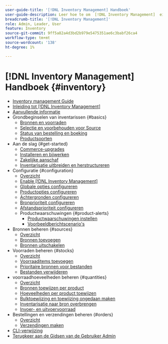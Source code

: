 ```yaml
---
user-guide-title: '[!DNL Inventory Management] Handboek'
user-guide-description: Leer hoe te om  [!DNL Inventory Management]  eigenschappen te gebruiken om hoeveelheden voor verkoop te handhaven en verzendingen te behandelen om  [!DNL Commerce]  orden te voltooien.
breadcrumb-title: '[!DNL Inventory Management]'
role: Admin, Leader, User
feature: Inventory
source-git-commit: 9ff5a82a4d3bd2b979e5475351ae6c3babf26ca4
workflow-type: tm+mt
source-wordcount: '138'
ht-degree: 1%

---
```



# [!DNL Inventory Management] Handboek {#inventory}

- [Inventory management Guide](guide-overview.md)
- [Inleiding tot  [!DNL Inventory Management]](introduction.md)
- [Aanvullende informatie](release-notes.md)
- Grondbeginselen van inventarissen {#basics}
   - [Bronnen en voorraden](sources-stocks.md)
   - [Selectie en voorbehouden voor Source](selection-reservations.md)
   - [Status van bestelling en boeking](order-status.md)
   - [Productsoorten](product-types.md)
- Aan de slag {#get-started}
   - [Commerce-upgrades](migrate.md)
   - [Installeren en bijwerken](install-update.md)
   - [Zakelijke aanschaf](merchant-sourcing.md)
   - [Inventarisatie uitbreiden en herstructureren](expand-restructure.md)
- Configuratie {#configuration}
   - [Overzicht](configuration.md)
   - [Enable  [!DNL Inventory Management]](enable.md)
   - [Globale opties configureren](global-options.md)
   - [Productopties configureren](product-options.md)
   - [Achtergronden configureren](backorders.md)
   - [Bronprioriteit configureren](source-priority-algorithm.md)
   - [Afstandsprioriteit configureren](distance-priority-algorithm.md)
   - Productwaarschuwingen {#product-alerts}
      - [Productwaarschuwingen instellen](alert-setup.md)
      - [Voorbeeldberichtscenario&#39;s](stock-messages.md)
- Bronnen beheren {#sources}
   - [Overzicht](sources-manage.md)
   - [Bronnen toevoegen](sources-add.md)
   - [Bronnen uitschakelen](sources-disable.md)
- Voorraden beheren {#stocks}
   - [Overzicht](stocks-manage.md)
   - [Voorraaditems toevoegen](stocks-add.md)
   - [Prioritaire bronnen voor bestanden](stocks-prioritize-sources.md)
   - [Bestanden verwijderen](stocks-delete.md)
- voorraadhoeveelheden beheren {#quantities}
   - [Overzicht](quantities-manage.md)
   - [Bronnen toewijzen per product](sources-assign-per-product.md)
   - [Hoeveelheden per product toewijzen](quantities-assign-per-product.md)
   - [Bulktoewijzing en toewijzing ongedaan maken](bulk-assignment.md)
   - [Inventarisatie naar bron overbrengen](inventory-transfer.md)
   - [Invoer- en uitvoervoorraad](inventory-import-export.md)
- Bestellingen en verzendingen beheren {#orders}
   - [Overzicht](shipments.md)
   - [Verzendingen maken](shipments-create.md)
- [CLI-verwijzing](cli.md)
- [ Terugkeer aan de Gidsen van de Gebruiker Admin ](https://experienceleague.adobe.com/nl/docs/commerce-admin/user-guides/home)

